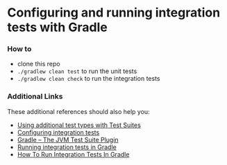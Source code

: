 # Configuring and running integration tests with Gradle

### How to
* clone this repo
* `./gradlew clean test` to run the unit tests
* `./gradlew clean check` to run the integration tests

### Additional Links
These additional references should also help you:

* [Using additional test types with Test Suites](https://docs.gradle.org/current/samples/sample_incubating_jvm_multi_project_with_additional_test_types.html)
* [Configuring integration tests](https://docs.gradle.org/current/userguide/java_testing.html#sec:configuring_java_integration_tests)
* [Gradle – The JVM Test Suite Plugin](https://docs.gradle.org/current/userguide/jvm_test_suite_plugin.html#jvm_test_suite_plugin)
* [Running integration tests in Gradle](https://tomgregory.com/gradle-integration-tests/)
* [How To Run Integration Tests In Gradle](https://www.youtube.com/watch?v=_q5Rxgtn1vg)

